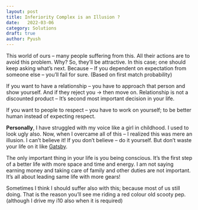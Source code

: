 ```yaml
---
layout: post
title: Inferiority Complex is an Illusion ?
date:	2022-03-06
category: Solutions
draft: true
author: Pyush
---
```


This world of ours – many people suffering from this. All their actions are to avoid this problem. Why? So, they’ll be attractive. In this case; one should keep asking what’s next. Because – If you dependent on expectation from someone else – you’ll fail for sure. (Based on first match probability)

If you want to have a relationship – you have to approach that person and show yourself. And if they reject you -> then move on. Relationship is not a discounted product – It’s second most important decision in your life.

If you want to people to respect – you have to work on yourself; to be better human instead of expecting respect.

**Personally**, I have struggled with my voice like a girl in childhood. I used to look ugly also. Now, when I overcame all of this – I realized this was mere an illusion. I can’t believe it! If you don’t believe – do it yourself. But don’t waste your life on it like [Gatsby](https://en.wikipedia.org/wiki/The_Great_Gatsby). 

The only important thing in your life is you being conscious. It’s the first step of a better life with more space and time and energy. I am not saying earning money and taking care of family and other duties are not important. It’s all about leading same life with more gears! 

Sometimes I think I should suffer also with this; because most of us still doing. That is the reason you’ll see me riding a red colour old scooty pep. (although I drive my i10 also when it is required) 

